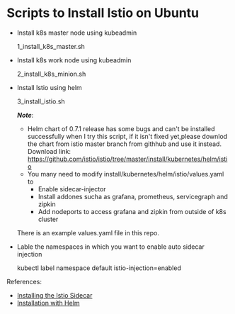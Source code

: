 # Scripts to Install Istio on Ubuntu

* Install k8s master node using kubeadmin

  1_install_k8s_master.sh
* Install k8s work node using kubeadmin

  2_install_k8s_minion.sh
* Install Istio using helm

  3_install_istio.sh
  
  ***Note***: 
  * Helm chart of 0.7.1 release has some bugs and can't be installed successfully when I try this script, if it isn't fixed yet,please downlod the chart from istio master branch from githhub and use it instead. Download link: https://github.com/istio/istio/tree/master/install/kubernetes/helm/istio
  * You many need to modify install/kubernetes/helm/istio/values.yaml to 
    * Enable sidecar-injector
    * Install addones sucha as grafana, prometheus, servicegraph and zipkin
    * Add nodeports to access grafana and zipkin from outside of k8s cluster
  
  There is an example values.yaml file in this repo.
  
* Lable the namespaces in which you want to enable auto sidecar injection
  
  kubectl label namespace default istio-injection=enabled

References:
* [Installing the Istio Sidecar](https://preliminary.istio.io/docs/setup/kubernetes/sidecar-injection.html)
* [Installation with Helm](https://preliminary.istio.io/docs/setup/kubernetes/helm-install.html)
